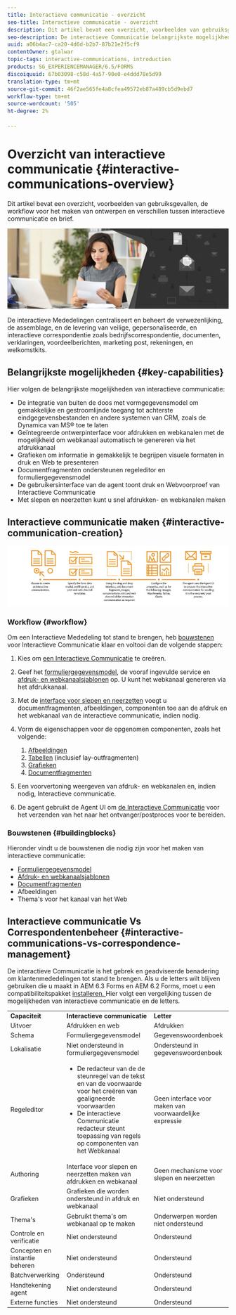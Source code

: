 ```yaml
---
title: Interactieve communicatie - overzicht
seo-title: Interactieve communicatie - overzicht
description: Dit artikel bevat een overzicht, voorbeelden van gebruiksgevallen, de workflow voor het maken van ontwerpen en verschillen tussen interactieve communicatie en brief.
seo-description: De interactieve Communicatie belangrijkste mogelijkheden, de gevallen van het steekproefgebruik, creatiewerkschema, en verschillen tussen Interactieve Communicatie en het Beheer van de Correspondentie
uuid: a06b4ac7-ca20-4d6d-b2b7-87b21e2f5cf9
contentOwner: gtalwar
topic-tags: interactive-communications, introduction
products: SG_EXPERIENCEMANAGER/6.5/FORMS
discoiquuid: 67b03098-c58d-4a57-90e0-e4ddd78e5d99
translation-type: tm+mt
source-git-commit: 46f2ae565fe4a8cfea49572eb87a489cb5d9ebd7
workflow-type: tm+mt
source-wordcount: '505'
ht-degree: 2%

---
```



# Overzicht van interactieve communicatie {#interactive-communications-overview}

Dit artikel bevat een overzicht, voorbeelden van gebruiksgevallen, de workflow voor het maken van ontwerpen en verschillen tussen interactieve communicatie en brief.

![](do-not-localize/correspondence-management.png)

De interactieve Mededelingen centraliseert en beheert de verwezenlijking, de assemblage, en de levering van veilige, gepersonaliseerde, en interactieve correspondentie zoals bedrijfscorrespondentie, documenten, verklaringen, voordeelberichten, marketing post, rekeningen, en welkomstkits.

## Belangrijkste mogelijkheden {#key-capabilities}

Hier volgen de belangrijkste mogelijkheden van interactieve communicatie:

* De integratie van buiten de doos met vormgegevensmodel om gemakkelijke en gestroomlijnde toegang tot achterste eindgegevensbestanden en andere systemen van CRM, zoals de Dynamica van MS® toe te laten
* Geïntegreerde ontwerpinterface voor afdrukken en webkanalen met de mogelijkheid om webkanaal automatisch te genereren via het afdrukkanaal
* Grafieken om informatie in gemakkelijk te begrijpen visuele formaten in druk en Web te presenteren
* Documentfragmenten ondersteunen regeleditor en formuliergegevensmodel
* De gebruikersinterface van de agent toont druk en Webvoorproef van Interactieve Communicatie
* Met slepen en neerzetten kunt u snel afdrukken- en webkanalen maken

## Interactieve communicatie maken {#interactive-communication-creation}

![interactive_communication-01](assets/interactive_communication-01.jpg)

### Workflow {#workflow}

Om een Interactieve Mededeling tot stand te brengen, heb [bouwstenen](#buildingblocks) voor Interactieve Communicatie klaar en voltooi dan de volgende stappen:

1. Kies om [een Interactieve Communicatie](/help/forms/using/create-interactive-communication.md) te creëren.

1. Geef het [formuliergegevensmodel](/help/forms/using/data-integration.md), de vooraf ingevulde service en [afdruk- en webkanaalsjablonen](/help/forms/using/web-channel-print-channel.md) op. U kunt het webkanaal genereren via het afdrukkanaal.

1. Met de [interface voor slepen en neerzetten](/help/forms/using/introduction-interactive-communication-authoring.md) voegt u documentfragmenten, afbeeldingen, componenten toe aan de afdruk en het webkanaal van de interactieve communicatie, indien nodig.
1. Vorm de eigenschappen voor de opgenomen componenten, zoals het volgende:

   1. [Afbeeldingen](/help/forms/using/create-interactive-communication.md#step2)
   1. [Tabellen](/help/forms/using/create-interactive-communication.md#tables)  (inclusief lay-outfragmenten)
   1. [Grafieken](/help/forms/using/chart-component-interactive-communications.md)
   1. [Documentfragmenten](/help/forms/using/create-interactive-communication.md#document-fragment-properties)

1. Een voorvertoning weergeven van afdruk- en webkanalen en, indien nodig, Interactieve communicatie.
1. De agent gebruikt de Agent UI om [de Interactieve Communicatie](/help/forms/using/prepare-send-interactive-communication.md) voor het verzenden van het naar het ontvanger/postproces voor te bereiden.

### Bouwstenen {#buildingblocks}

Hieronder vindt u de bouwstenen die nodig zijn voor het maken van interactieve communicatie:

* [Formuliergegevensmodel](/help/forms/using/data-integration.md)
* [Afdruk- en webkanaalsjablonen](/help/forms/using/web-channel-print-channel.md)
* [Documentfragmenten](/help/forms/using/document-fragments.md)
* Afbeeldingen
* [](/help/forms/using/themes.md) Thema&#39;s voor het kanaal van het Web

## Interactieve communicatie Vs Correspondentenbeheer {#interactive-communications-vs-correspondence-management}

De interactieve Communicatie is het gebrek en geadviseerde benadering om klantenmededelingen tot stand te brengen. Als u de letters wilt blijven gebruiken die u maakt in AEM 6.3 Forms en AEM 6.2 Forms, moet u een compatibiliteitspakket [installeren. ](/help/forms/using/compatibility-package.md) Hier volgt een vergelijking tussen de mogelijkheden van interactieve communicatie en de letters.

<table>
 <tbody>
  <tr>
   <td><strong>Capaciteit</strong></td>
   <td><strong>Interactieve communicatie</strong></td>
   <td><strong>Letter</strong></td>
  </tr>
  <tr>
   <td>Uitvoer</td>
   <td>Afdrukken en web</td>
   <td>Afdrukken</td>
  </tr>
  <tr>
   <td>Schema</td>
   <td>Formuliergegevensmodel </td>
   <td>Gegevenswoordenboek </td>
  </tr>
  <tr>
   <td>Lokalisatie</td>
   <td>Niet ondersteund in formuliergegevensmodel</td>
   <td>Ondersteund in gegevenswoordenboek</td>
  </tr>
  <tr>
   <td>Regeleditor</td>
   <td>
    <ul>
     <li>De redacteur van de de steunregel van de tekst en van de voorwaarde voor het creëren van gealigneerde voorwaarden</li>
     <li>De interactieve Communicatie redacteur steunt toepassing van regels op componenten van het Webkanaal</li>
    </ul> </td>
   <td>Geen interface voor maken van voorwaardelijke expressie</td>
  </tr>
  <tr>
   <td>Authoring</td>
   <td>Interface voor slepen en neerzetten maken van afdrukken en webkanaal</td>
   <td>Geen mechanisme voor slepen en neerzetten </td>
  </tr>
  <tr>
   <td>Grafieken</td>
   <td>Grafieken die worden ondersteund in afdruk en webkanaal</td>
   <td>Niet ondersteund</td>
  </tr>
  <tr>
   <td>Thema's</td>
   <td>Gebruikt thema's om webkanaal op te maken</td>
   <td>Onderwerpen worden niet ondersteund</td>
  </tr>
  <tr>
   <td>Controle en verificatie</td>
   <td>Niet ondersteund</td>
   <td>Ondersteund</td>
  </tr>
  <tr>
   <td>Concepten en instantie beheren</td>
   <td>Niet ondersteund</td>
   <td>Ondersteund</td>
  </tr>
  <tr>
   <td>Batchverwerking</td>
   <td>Ondersteund </td>
   <td>Ondersteund</td>
  </tr>
  <tr>
   <td>Handtekening agent</td>
   <td>Niet ondersteund</td>
   <td>Ondersteund</td>
  </tr>
  <tr>
   <td>Externe functies</td>
   <td>Niet ondersteund</td>
   <td>Ondersteund</td>
  </tr>
 </tbody>
</table>

